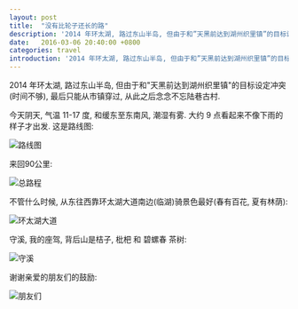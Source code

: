 ```yaml
---
layout: post
title:  "没有比轮子还长的路"
description: '2014 年环太湖, 路过东山半岛, 但由于和”天黑前达到湖州织里镇”的目标设定冲突(时间不够), 最后只能从市镇穿过, 从此之后念念不忘陆巷古村.'
date:   2016-03-06 20:40:00 +0800
categories: travel
introduction: '2014 年环太湖, 路过东山半岛, 但由于和”天黑前达到湖州织里镇”的目标设定冲突(时间不够), 最后只能从市镇穿过, 从此之后念念不忘陆巷古村.'
---
```


2014 年环太湖, 路过东山半岛, 但由于和"天黑前达到湖州织里镇"的目标设定冲突(时间不够), 最后只能从市镇穿过, 从此之后念念不忘陆巷古村.

今天阴天, 气温 11-17 度, 和缓东至东南风, 潮湿有雾. 大约 9 点看起来不像下雨的样子才出发. 这是路线图:

![路线图](/assets/images/tour_taihu_dongshan_map.png)

来回90公里:

![总路程](/assets/images/tour_taihu_dongshan_data.png)

不管什么时候, 从东往西靠环太湖大道南边(临湖)骑景色最好(春有百花, 夏有林荫):

![环太湖大道](/assets/images/tour_taihu_dongshan_huanhuroad.jpg)

守溪, 我的座驾, 背后山是桔子, 枇杷 和 碧螺春 茶树:

![守溪](/assets/images/tour_taihu_dongshan_shouxi.jpg)

谢谢亲爱的朋友们的鼓励:

![朋友们](/assets/images/tour_taihu_dongshan_friend.png)
